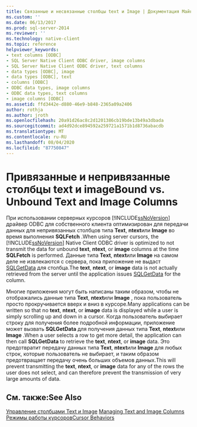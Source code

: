 ```yaml
---
title: Связанные и несвязанные столбцы text и Image | Документация Майкрософт
ms.custom: ''
ms.date: 06/13/2017
ms.prod: sql-server-2014
ms.reviewer: ''
ms.technology: native-client
ms.topic: reference
helpviewer_keywords:
- text columns [ODBC]
- SQL Server Native Client ODBC driver, image columns
- SQL Server Native Client ODBC driver, text columns
- data types [ODBC], image
- data types [ODBC], text
- columns [ODBC]
- ODBC data types, image columns
- ODBC data types, text columns
- image columns [ODBC]
ms.assetid: ffd3442e-d880-46e9-b848-2365a09a2406
author: rothja
ms.author: jroth
ms.openlocfilehash: 20a91d26ac8c2d1201386cb19bde13b49a3dbada
ms.sourcegitcommit: ad4d92dce894592a259721a1571b1d8736abacdb
ms.translationtype: MT
ms.contentlocale: ru-RU
ms.lasthandoff: 08/04/2020
ms.locfileid: "87750847"
---
```

# <a name="bound-vs-unbound-text-and-image-columns"></a><span data-ttu-id="03d14-102">Привязанные и непривязанные столбцы text и image</span><span class="sxs-lookup"><span data-stu-id="03d14-102">Bound vs. Unbound Text and Image Columns</span></span>
  <span data-ttu-id="03d14-103">При использовании серверных курсоров [!INCLUDE[ssNoVersion](../../includes/ssnoversion-md.md)] драйвер ODBC для собственного клиента оптимизирован для передачи данных для непривязанных столбцов типа **Text**, **ntext**или **Image** во время выполнения **SQLFetch** .</span><span class="sxs-lookup"><span data-stu-id="03d14-103">When using server cursors, the [!INCLUDE[ssNoVersion](../../includes/ssnoversion-md.md)] Native Client ODBC driver is optimized to not transmit the data for unbound **text**, **ntext**, or **image** columns at the time **SQLFetch** is performed.</span></span> <span data-ttu-id="03d14-104">Данные типа **Text**, **ntext**или **Image** на самом деле не извлекаются с сервера, пока приложение не выдаст [SQLGetData](../native-client-odbc-api/sqlgetdata.md) для столбца.</span><span class="sxs-lookup"><span data-stu-id="03d14-104">The **text**, **ntext**, or **image** data is not actually retrieved from the server until the application issues [SQLGetData](../native-client-odbc-api/sqlgetdata.md) for the column.</span></span>  
  
 <span data-ttu-id="03d14-105">Многие приложения могут быть написаны таким образом, чтобы не отображались данные типа **Text**, **ntext**или **Image** , пока пользователь просто прокручивается вверх и вниз в курсоре.</span><span class="sxs-lookup"><span data-stu-id="03d14-105">Many applications can be written so that no **text**, **ntext**, or **image** data is displayed while a user is simply scrolling up and down in a cursor.</span></span> <span data-ttu-id="03d14-106">Когда пользователь выбирает строку для получения более подробной информации, приложение может вызвать **SQLGetData** для получения данных типа **Text**, **ntext**или **Image** .</span><span class="sxs-lookup"><span data-stu-id="03d14-106">When a user selects a row to get more detail, the application can then call **SQLGetData** to retrieve the **text**, **ntext**, or **image** data.</span></span> <span data-ttu-id="03d14-107">Это предотвратит передачу данных типа **Text**, **ntext**или **Image** для любых строк, которые пользователь не выбирает, и таким образом предотвращает передачу очень больших объемов данных.</span><span class="sxs-lookup"><span data-stu-id="03d14-107">This will prevent transmitting the **text**, **ntext**, or **image** data for any of the rows the user does not select, and can therefore prevent the transmission of very large amounts of data.</span></span>  
  
## <a name="see-also"></a><span data-ttu-id="03d14-108">См. также:</span><span class="sxs-lookup"><span data-stu-id="03d14-108">See Also</span></span>  
 <span data-ttu-id="03d14-109">[Управление столбцами Text и Image](managing-text-and-image-columns.md) </span><span class="sxs-lookup"><span data-stu-id="03d14-109">[Managing Text and Image Columns](managing-text-and-image-columns.md) </span></span>  
 [<span data-ttu-id="03d14-110">Режимы работы курсоров</span><span class="sxs-lookup"><span data-stu-id="03d14-110">Cursor Behaviors</span></span>](../native-client-odbc-cursors/cursor-behaviors.md)  
  
  
